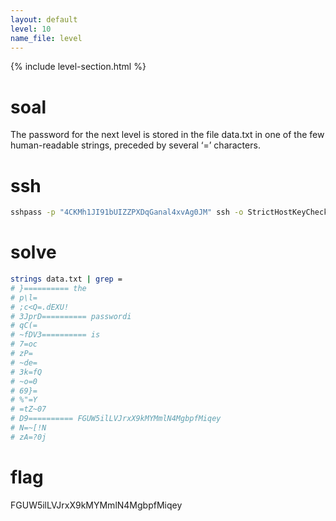 ```yaml
---
layout: default
level: 10
name_file: level
---
```


{% include level-section.html %}

# soal
The password for the next level is stored in the file data.txt in one of the few human-readable strings, preceded by several ‘=’ characters.

# ssh
```bash
sshpass -p "4CKMh1JI91bUIZZPXDqGanal4xvAg0JM" ssh -o StrictHostKeyChecking=no bandit9@bandit.labs.overthewire.org -p 2220
```

# solve
```bash
strings data.txt | grep =
# }========== the
# p\l=
# ;c<Q=.dEXU!
# 3JprD========== passwordi
# qC(=
# ~fDV3========== is
# 7=oc
# zP=
# ~de=
# 3k=fQ
# ~o=0
# 69}=
# %"=Y
# =tZ~07
# D9========== FGUW5ilLVJrxX9kMYMmlN4MgbpfMiqey
# N=~[!N
# zA=?0j
```

# flag
FGUW5ilLVJrxX9kMYMmlN4MgbpfMiqey